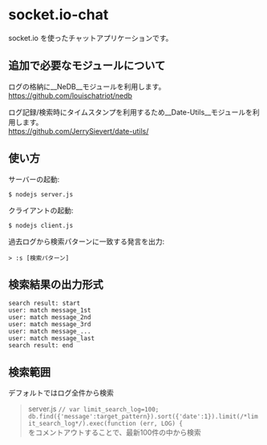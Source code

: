 # socket.io-chat

socket.io を使ったチャットアプリケーションです。

## 追加で必要なモジュールについて

ログの格納に__NeDB__モジュールを利用します。  
https://github.com/louischatriot/nedb  

ログ記録/検索時にタイムスタンプを利用するため__Date-Utils__モジュールを利用します。  
https://github.com/JerrySievert/date-utils/  

## 使い方

サーバーの起動:
```
$ nodejs server.js
```

クライアントの起動:
```
$ nodejs client.js
```

過去ログから検索パターンに一致する発言を出力:
```
> :s [検索パターン]
```

## 検索結果の出力形式
```
search result: start
user: match message_1st
user: match message_2nd
user: match message_3rd
user: match message_... 
user: match message_last
search result: end 
```

## 検索範囲

デフォルトではログ全件から検索  
> server.js
> `// var limit_search_log=100;`  
> `db.find({'message':target_pattern}).sort({'date':1}).limit(/*limit_search_log*/).exec(function (err, LOG) {`  
をコメントアウトすることで、最新100件の中から検索  
